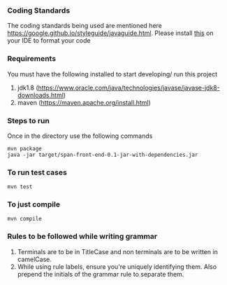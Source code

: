 ### Coding Standards
The coding standards being used are mentioned here https://google.github.io/styleguide/javaguide.html.
Please install [this](https://github.com/google/google-java-format) on your IDE to format your code
### Requirements
You must have the following installed to start developing/ run this project
   1. jdk1.8 (https://www.oracle.com/java/technologies/javase/javase-jdk8-downloads.html)
   2. maven (https://maven.apache.org/install.html)
   
### Steps to run
Once in the directory use the following commands 
```
mvn package
java -jar target/span-front-end-0.1-jar-with-dependencies.jar 
```
### To run test cases
```
mvn test
```

### To just compile
```
mvn compile
```

### Rules to be followed while writing grammar
1. Terminals are to be in TitleCase and non terminals are to be written in camelCase.
2. While using rule labels, ensure you're uniquely identifying them. Also prepend the initials of the grammar 
rule to separate them.